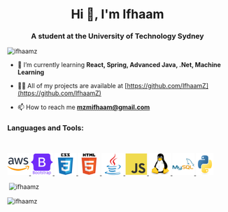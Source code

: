 <h1 align="center">Hi 👋, I'm Ifhaam</h1>
<h3 align="center">A student at the University of Technology Sydney</h3>

<p align="left"> <img src="https://komarev.com/ghpvc/?username=ifhaamz&label=Profile%20views&color=0e75b6&style=flat" alt="ifhaamz" /> </p>

- 🌱 I’m currently learning **React, Spring, Advanced Java, .Net, Machine Learning**

- 👨‍💻 All of my projects are available at [https://github.com/IfhaamZ](https://github.com/IfhaamZ)

- 📫 How to reach me **mzmifhaam@gmail.com**

<p align="left">
</p>

<h3 align="left">Languages and Tools:</h3>
<br>
<p align="left"> <a href="https://aws.amazon.com" target="_blank" rel="noreferrer"> <img src="https://raw.githubusercontent.com/devicons/devicon/master/icons/amazonwebservices/amazonwebservices-original-wordmark.svg" alt="aws" width="50" height="50"/> </a> <a href="https://getbootstrap.com" target="_blank" rel="noreferrer"> <img src="https://raw.githubusercontent.com/devicons/devicon/master/icons/bootstrap/bootstrap-plain-wordmark.svg" alt="bootstrap" width="50" height="50"/> </a> <a href="https://www.w3schools.com/css/" target="_blank" rel="noreferrer"> <img src="https://raw.githubusercontent.com/devicons/devicon/master/icons/css3/css3-original-wordmark.svg" alt="css3" width="50" height="50"/> </a> <a href="https://www.w3.org/html/" target="_blank" rel="noreferrer"> <img src="https://raw.githubusercontent.com/devicons/devicon/master/icons/html5/html5-original-wordmark.svg" alt="html5" width="50" height="50"/> </a> <a href="https://www.java.com" target="_blank" rel="noreferrer"> <img src="https://raw.githubusercontent.com/devicons/devicon/master/icons/java/java-original.svg" alt="java" width="50" height="50"/> </a> <a href="https://developer.mozilla.org/en-US/docs/Web/JavaScript" target="_blank" rel="noreferrer"> <img src="https://raw.githubusercontent.com/devicons/devicon/master/icons/javascript/javascript-original.svg" alt="javascript" width="50" height="50"/> </a> <a href="https://www.linux.org/" target="_blank" rel="noreferrer"> <img src="https://raw.githubusercontent.com/devicons/devicon/master/icons/linux/linux-original.svg" alt="linux" width="50" height="50"/> </a> <a href="https://www.mysql.com/" target="_blank" rel="noreferrer"> <img src="https://raw.githubusercontent.com/devicons/devicon/master/icons/mysql/mysql-original-wordmark.svg" alt="mysql" width="50" height="50"/> </a> <a href="https://www.python.org" target="_blank" rel="noreferrer"> <img src="https://raw.githubusercontent.com/devicons/devicon/master/icons/python/python-original.svg" alt="python" width="40" height="50"/> </a> </p>

<p>&nbsp;<img align="center" src="https://github-readme-stats.vercel.app/api?username=ifhaamz&show_icons=true&locale=en" alt="ifhaamz" /></p>

<p><img align="center" src="https://github-readme-streak-stats.herokuapp.com/?user=ifhaamz&" alt="ifhaamz" /></p>
